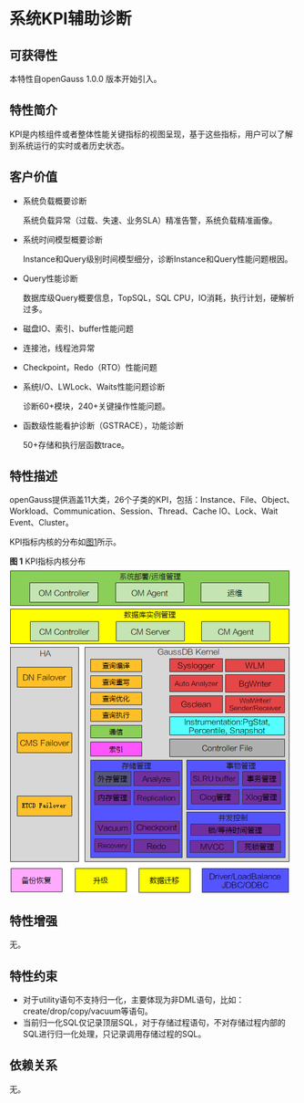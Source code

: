 # 系统KPI辅助诊断<a name="ZH-CN_TOPIC_0000001105395252"></a>

## 可获得性<a name="section6414518829"></a>

本特性自openGauss 1.0.0 版本开始引入。

## 特性简介<a name="section78747231823"></a>

KPI是内核组件或者整体性能关键指标的视图呈现，基于这些指标，用户可以了解到系统运行的实时或者历史状态。

## 客户价值<a name="section14646163010212"></a>

-   系统负载概要诊断

    系统负载异常（过载、失速、业务SLA）精准告警，系统负载精准画像。

-   系统时间模型概要诊断

    Instance和Query级别时间模型细分，诊断Instance和Query性能问题根因。

-   Query性能诊断

    数据库级Query概要信息，TopSQL，SQL CPU，IO消耗，执行计划，硬解析过多。

-   磁盘IO、索引、buffer性能问题
-   连接池，线程池异常
-   Checkpoint，Redo（RTO）性能问题
-   系统I/O、LWLock、Waits性能问题诊断

    诊断60+模块，240+关键操作性能问题。

-   函数级性能看护诊断（GSTRACE），功能诊断

    50+存储和执行层函数trace。


## 特性描述<a name="section1503163616210"></a>

openGauss提供涵盖11大类，26个子类的KPI，包括：Instance、File、Object、Workload、Communication、Session、Thread、Cache IO、Lock、Wait Event、Cluster。

KPI指标内核的分布如[图1](#fig20286741318)所示。

**图 1**  KPI指标内核分布<a name="fig20286741318"></a>  
![](figures/KPI指标内核分布.png "KPI指标内核分布")

## 特性增强<a name="section161567423211"></a>

无。

## 特性约束<a name="section1956417145819"></a>

-   对于utility语句不支持归一化，主要体现为非DML语句，比如：create/drop/copy/vacuum等语句。
-   当前归一化SQL仅记录顶层SQL，对于存储过程语句，不对存储过程内部的SQL进行归一化处理，只记录调用存储过程的SQL。

## 依赖关系<a name="section15876411599"></a>

无。


